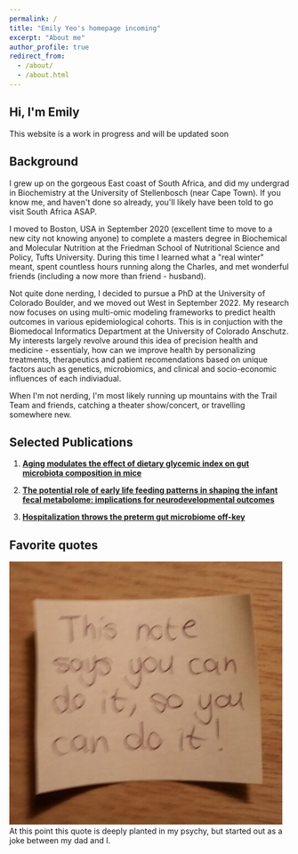 ```yaml
---
permalink: /
title: "Emily Yeo's homepage incoming"
excerpt: "About me"
author_profile: true
redirect_from: 
  - /about/
  - /about.html
---
```


  
Hi, I'm Emily
------
This website is a work in progress and will be updated soon 

Background 
------
I grew up on the gorgeous East coast of South Africa, and did my undergrad in Biochemistry at the University of Stellenbosch (near Cape Town). If you know me, and haven't done so already, you'll likely have been told to go visit South Africa ASAP. 

I moved to Boston, USA in September 2020 (excellent time to move to a new city not knowing anyone) to complete a masters degree in Biochemical and Molecular Nutrition at the Friedman School of Nutritional Science and Policy, Tufts University. During this time I learned what a "real winter" meant, spent countless hours running along the Charles, and met wonderful friends (including a now more than friend - husband).

Not quite done nerding, I decided to pursue a PhD at the University of Colorado Boulder, and we moved out West in September 2022. My research now focuses on using multi-omic modeling frameworks to predict health outcomes in various epidemiological cohorts. This is in conjuction with the Biomedocal Informatics Department at the University of Colorado Anschutz. My interests largely revolve around this idea of precision health and medicine - essentialy, how can we improve health by personalizing treatments, therapeutics and patient recomendations based on unique factors auch as genetics, microbiomics, and clinical and socio-economic influences of each indiviadual.

When I'm not nerding, I'm most likely running up mountains with the Trail Team and friends, catching a theater show/concert, or travelling somewhere new.  

Selected Publications
------

1. **[Aging modulates the effect of dietary glycemic index on gut microbiota composition in mice](https://www.sciencedirect.com/science/article/pii/S002231662400395X?via%3Dihub)**

2. **[The potential role of early life feeding patterns in shaping the infant fecal metabolome: implications for neurodevelopmental outcomes](https://www.nature.com/articles/s44324-023-00001-2)**

3. **[Hospitalization throws the preterm gut microbiome off-key](https://doi.org/10.1016/j.chom.2024.09.009)**

Favorite quotes
------

![alt text](this_note_says.jpeg)
At this point this quote is deeply planted in my psychy, but started out as a joke between my dad and I. 